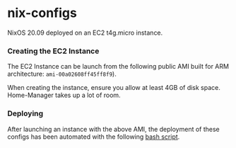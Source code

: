 # nix-configs

NixOS 20.09 deployed on an EC2 t4g.micro instance.

### Creating the EC2 Instance

The EC2 Instance can be launch from the following public AMI built for ARM architecture: `ami-00a02608ff45ff8f9`).

When creating the instance, ensure you allow at least 4GB of disk space. Home-Manager takes up a lot of room.

### Deploying

After launching an instance with the above AMI, the deployment of these configs has been automated with the following [bash script](https://github.com/theycallmemac/Shell-Scripts/blob/master/admin-scripts/nix-setup.sh).


